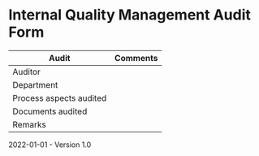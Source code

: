 # Internal Quality Management Audit Form

| Audit                   | Comments |
| ----------------------- | -------- |
| Auditor                 |          |
| Department              |          |
| Process aspects audited |          |
| Documents audited       |          |
| Remarks                 |          |

2022-01-01 - Version 1.0
